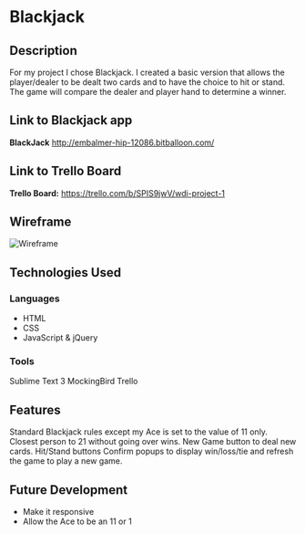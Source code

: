 # Blackjack

## Description
For my project I chose Blackjack. I created a basic version that allows the player/dealer to be dealt two cards and to have the choice to hit or stand. The game will compare the dealer and player hand to determine a winner.

## Link to Blackjack app
**BlackJack** <http://embalmer-hip-12086.bitballoon.com/>

## Link to Trello Board
**Trello Board:** <https://trello.com/b/SPIS9jwV/wdi-project-1>


## Wireframe
![Wireframe](http://i.imgur.com/RPxRRdV.png")

## Technologies Used
### Languages
* HTML
* CSS
* JavaScript & jQuery

### Tools
Sublime Text 3
MockingBird
Trello

## Features
Standard Blackjack rules except my Ace is set to the value of 11 only. Closest person to 21 without going over wins.
New Game button to deal new cards.
Hit/Stand buttons
Confirm popups to display win/loss/tie and refresh the game to play a new game.

## Future Development
* Make it responsive
* Allow the Ace to be an 11 or 1

